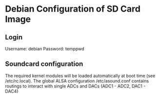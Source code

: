 # Debian Configuration of SD Card Image
## Login 
Username: debian
Password: temppwd

## Soundcard configuration
The required kernel modules will be loaded automatically at boot time (see /etc/rc.local).
The global ALSA configuration /etc/asound.conf contains routings to interact with single ADCs and DACs (ADC1 - ADC2, DAC1 - DAC4)
